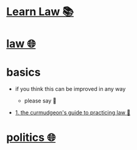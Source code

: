 # [Learn Law 📚](https://my.mindnode.com/xGXnpQKEqRv7eHeqTwgz8CsdknxhnWZj68baiyCd)

# [law 🌐](http://www.wikiwand.com/en/Law)


# basics

- if you think this can be improved in any way  
	- please say 💙


- [1. the curmudgeon's guide to practicing law 📕](https://www.goodreads.com/book/show/343604.The_Curmudgeon_s_Guide_to_Practicing_Law)


# [politics 🌐](http://www.wikiwand.com/en/Politics)

